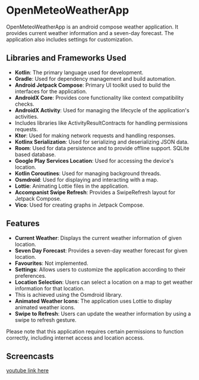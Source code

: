 # OpenMeteoWeatherApp

OpenMeteoWeatherApp is an android compose weather application.
It provides current weather information and a seven-day forecast.
The application also includes settings for customization.

## Libraries and Frameworks Used

- **Kotlin**: The primary language used for development.
- **Gradle**: Used for dependency management and build automation.
- **Android Jetpack Compose**: Primary UI toolkit used to build the interfaces for the application.
- **AndroidX Core**: Provides core functionality like context compatibility checks.
- **AndroidX Activity**: Used for managing the lifecycle of the application's activities.
- Includes libraries like ActivityResultContracts for handling permissions requests.
- **Ktor**: Used for making network requests and handling responses.
- **Kotlinx Serialization**: Used for serializing and deserializing JSON data.
- **Room**: Used for data persistence and to provide offline support. SQLite based database.
- **Google Play Services Location**: Used for accessing the device's location.
- **Kotlin Coroutines**: Used for managing background threads.
- **Osmdroid**: Used for displaying and interacting with a map.
- **Lottie**: Animating Lottie files in the application.
- **Accompanist Swipe Refresh**: Provides a SwipeRefresh layout for Jetpack Compose.
- **Vico**: Used for creating graphs in Jetpack Compose.


## Features

- **Current Weather**: Displays the current weather information of given location.
- **Seven Day Forecast**: Provides a seven-day weather forecast for given location.
- **Favourites**: Not implemented.
- **Settings**: Allows users to customize the application according to their preferences.
- **Location Selection**: Users can select a location on a map to get weather information for that location.
- This is achieved using the Osmdroid library.
- **Animated Weather Icons**: The application uses Lottie to display animated weather icons.
- **Swipe to Refresh**: Users can update the weather information by using a swipe to refresh gesture.

Please note that this application requires certain permissions to function correctly, including internet access and location access.

## Screencasts
[youtube link here](https://youtu.be/G9VvKJKOLEk)
